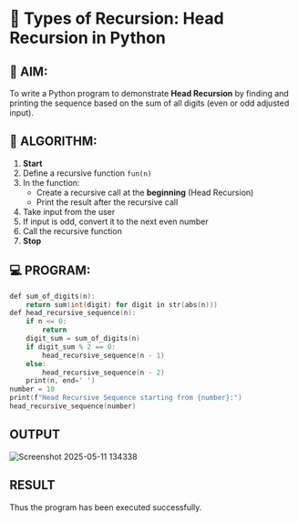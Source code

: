 # 🔁 Types of Recursion: Head Recursion in Python

## 🎯 AIM:
To write a Python program to demonstrate **Head Recursion** by finding and printing the sequence based on the sum of all digits (even or odd adjusted input).

## 🧠 ALGORITHM:

1. **Start**
2. Define a recursive function `fun(n)`
3. In the function:
   - Create a recursive call at the **beginning** (Head Recursion)
   - Print the result after the recursive call
4. Take input from the user
5. If input is odd, convert it to the next even number
6. Call the recursive function
7. **Stop**

## 💻 PROGRAM:
~~~c
def sum_of_digits(n):
    return sum(int(digit) for digit in str(abs(n)))
def head_recursive_sequence(n):
    if n <= 0:
        return
    digit_sum = sum_of_digits(n)
    if digit_sum % 2 == 0:
        head_recursive_sequence(n - 1)
    else:
        head_recursive_sequence(n - 2)
    print(n, end=' ')
number = 10
print(f"Head Recursive Sequence starting from {number}:")
head_recursive_sequence(number)
~~~

## OUTPUT
![Screenshot 2025-05-11 134338](https://github.com/user-attachments/assets/f45c9121-34d9-4b67-bfe4-ad16b6443e75)


## RESULT
Thus the program has been executed successfully.
